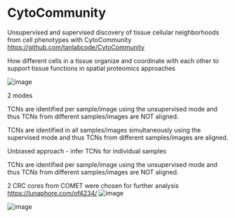 # CytoCommunity
Unsupervised and supervised discovery of tissue cellular neighborhoods from cell phenotypes with CytoCommunity
https://github.com/tanlabcode/CytoCommunity 

How different cells in a tissue organize and coordinate with each other to support tissue functions in spatial proteomics approaches

![image](https://github.com/Elena983/CytoCommunity/assets/68946912/4354e923-cc15-40de-a925-09b1d3a4bd9d)

2 modes

TCNs are identified per sample/image using the unsupervised mode and thus TCNs from different samples/images are NOT aligned.

TCNs are identified in all samples/images simultaneously using the supervised mode and thus TCNs from different samples/images are aligned.

Unbiased approach - infer TCNs for individual samples 

TCNs are identified per sample/image using the unsupervised mode and thus TCNs from different samples/images are NOT aligned.

2 CRC cores from COMET were chosen for further analysis
https://lunaphore.com/of4234/
![image](https://github.com/Elena983/CytoCommunity/assets/68946912/298f61cd-115c-4f3a-b7e1-4280d5e0336c)

![image](https://github.com/Elena983/CytoCommunity/assets/68946912/15885924-d672-479e-960b-91549c768c60)

